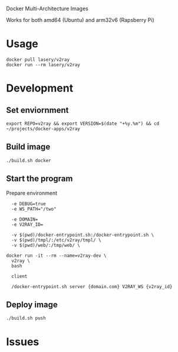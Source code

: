 Docker Multi-Architecture Images

Works for both amd64 (Ubuntu) and arm32v6 (Rapsberry Pi)

# Usage
```
docker pull lasery/v2ray
docker run --rm lasery/v2ray
```

# Development

## Set enviornment
```
export REPO=v2ray && export VERSION=$(date "+%y.%m") && cd ~/projects/docker-apps/v2ray
```

## Build image
```
./build.sh docker
```

## Start the program
Prepare environment
```
  -e DEBUG=true
  -e WS_PATH="/two"

  -e DOMAIN=
  -e V2RAY_ID=

  -v $(pwd)/docker-entrypoint.sh:/docker-entrypoint.sh \
  -v $(pwd)/tmpl/:/etc/v2ray/tmpl/ \
  -v $(pwd)/web/:/tmp/web/ \

docker run -it --rm --name=v2ray-dev \
  v2ray \
  bash

  client

  /docker-entrypoint.sh server {domain.com} V2RAY_WS {v2ray_id}
```

## Deploy image
```
./build.sh push
```

# Issues

